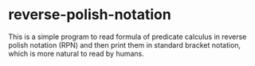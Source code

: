 # reverse-polish-notation
This is a simple program to read formula of predicate calculus in reverse polish notation (RPN)
and then print them in standard bracket notation, which is more natural to read by humans.
